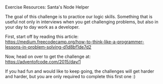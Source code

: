 Exercise Resources: Santa's Node Helper

The goal of this challenge is to practice our logic skills. 
Something that is useful not only in interviews when you get challenging problems, but also in your day to day work as a developer. 

First, start off by reading this article: https://medium.freecodecamp.org/how-to-think-like-a-programmer-lessons-in-problem-solving-d1d8bf1de7d2

Now, head on over to get the challenge at: https://adventofcode.com/2015/day/1

If you had fun and would like to keep going, the challenges will get harder and harder, but you are only required to complete this first one :)